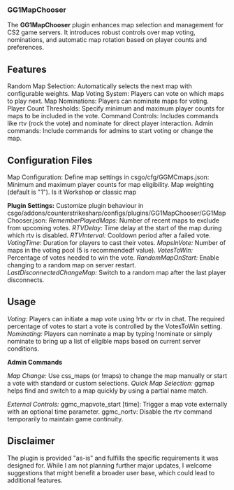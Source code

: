 ### **GG1MapChooser**

The **GG1MapChooser** plugin enhances map selection and management for CS2 game servers. It introduces robust controls over map voting, nominations, and automatic map rotation based on player counts and preferences.

## **Features**

Random Map Selection: Automatically selects the next map with configurable weights.
Map Voting System: Players can vote on which maps to play next.
Map Nominations: Players can nominate maps for voting.
Player Count Thresholds: Specify minimum and maximum player counts for maps to be included in the vote.
Command Controls: Includes commands like rtv (rock the vote) and nominate for direct player interaction.
Admin commands: Include commands for admins to start voting or change the map.

## **Configuration Files**

Map Configuration: Define map settings in csgo/cfg/GGMCmaps.json:
Minimum and maximum player counts for map eligibility.
Map weighting (default is "1").
Is it Workshop or classic map

**Plugin Settings:** Customize plugin behaviour in csgo/addons/counterstrikesharp/configs/plugins/GG1MapChooser/GG1MapChooser.json:
_RememberPlayedMaps:_ Number of recent maps to exclude from upcoming votes.
_RTVDelay:_ Time delay at the start of the map during which rtv is disabled.
_RTVInterval:_ Cooldown period after a failed vote.
_VotingTime:_ Duration for players to cast their votes.
_MapsInVote:_ Number of maps in the voting pool (5 is recommendedf value).
_VotesToWin:_ Percentage of votes needed to win the vote.
_RandomMapOnStart:_ Enable changing to a random map on server restart.
_LastDisconnectedChangeMap:_ Switch to a random map after the last player disconnects.

## **Usage**

_Voting:_ Players can initiate a map vote using !rtv or rtv in chat. The required percentage of votes to start a vote is controlled by the VotesToWin setting.
_Nominating:_ Players can nominate a map by typing !nominate <mapname> or simply nominate to bring up a list of eligible maps based on current server conditions.

**Admin Commands**

_Map Change:_ Use css_maps (or !maps) to change the map manually or start a vote with standard or custom selections.
_Quick Map Selection:_ ggmap <partofmapname> helps find and switch to a map quickly by using a partial name match.

_External Controls:_
ggmc_mapvote_start [time]: Trigger a map vote externally with an optional time parameter.
ggmc_nortv: Disable the rtv command temporarily to maintain game continuity.

## **Disclaimer**

The plugin is provided "as-is" and fulfills the specific requirements it was designed for. While I am not planning further major updates, I welcome suggestions that might benefit a broader user base, which could lead to additional features.
